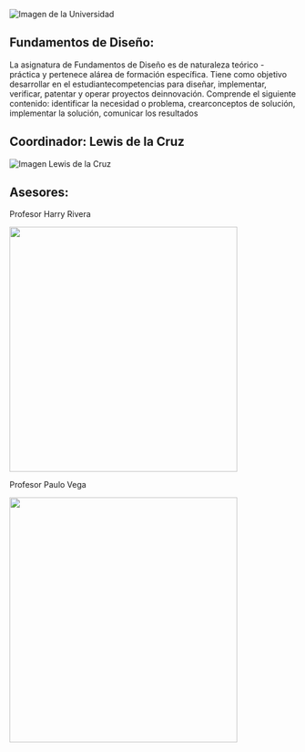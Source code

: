 ﻿![Imagen de la Universidad](https://github.com/sebastianfranco1342/FundamentosdeDisenoGrupo6/blob/main/Carpetas%20del%20Proyecto/Im%C3%A1genes/LogoUPCH.jpg?raw=true)

## Fundamentos de Diseño:
La asignatura de Fundamentos de Diseño es de naturaleza teórico - práctica y pertenece alárea de formación específica. Tiene como objetivo desarrollar en el estudiantecompetencias para diseñar, implementar, verificar, patentar y operar proyectos deinnovación. Comprende el siguiente contenido: identificar la necesidad o problema, crearconceptos de solución, implementar la solución, comunicar los resultados

## Coordinador: Lewis de la Cruz
![Imagen Lewis de la Cruz](https://github.com/sebastianfranco1342/FundamentosdeDisenoGrupo6/blob/main/Carpetas%20del%20Proyecto/Im%C3%A1genes/ProfesorLewisdelaCruz.jpeg?raw=true)

## Asesores:

Profesor Harry Rivera


<img src="https://github.com/sebastianfranco1342/FundamentosdeDisenoGrupo6/blob/main/Carpetas%20del%20Proyecto/Im%C3%A1genes/ProfesorHarryRivera.png?raw=true" width="400" height="430">

Profesor Paulo Vega


<img src="https://github.com/sebastianfranco1342/FundamentosdeDisenoGrupo6/blob/main/Carpetas%20del%20Proyecto/Im%C3%A1genes/ProfesorPauloVega.jpg?raw=true" width="400" height="430">
